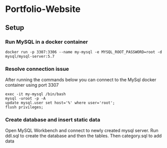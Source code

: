 # Portfolio-Website  

## Setup

### Run MySQL in a docker container
```
docker run -p 3307:3306 --name my-mysql -e MYSQL_ROOT_PASSWORD=root -d mysql/mysql-server:5.7   
```

### Resolve connection issue
After running the commands below you can connect to the MySql docker container using port 3307

```
exec -it my-mysql /bin/bash  
mysql -uroot -p -A  
update mysql.user set host='%' where user='root';  
flush privileges;  
```

### Create database and insert static data
Open MySQL Workbench and connect to newly created mysql server.  Run ddl.sql to create the database and then the tables.  Then category.sql to add data

